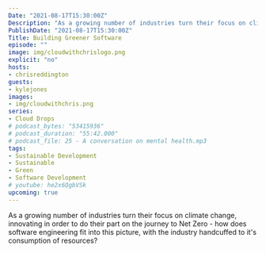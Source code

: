 ```yaml
---
Date: "2021-08-17T15:30:00Z"
Description: "As a growing number of industries turn their focus on climate change, innovating in order to do their part on the journey to Net Zero - how does software engineering fit into this picture, with the industry handcuffed to it's consumption of resources?"
PublishDate: "2021-08-17T15:30:00Z"
Title: Building Greener Software
episode: ""
image: img/cloudwithchrislogo.png
explicit: "no"
hosts:
- chrisreddington
guests:
- kylejones
images:
- img/cloudwithchris.png
series:
- Cloud Drops
# podcast_bytes: "53415936"
# podcast_duration: "55:42.000"
# podcast_file: 25 - A conversation on mental health.mp3
tags:
- Sustainable Development
- Sustainable
- Green
- Software Development
# youtube: he2x6QgbVSk
upcoming: true
---
```

As a growing number of industries turn their focus on climate change, innovating in order to do their part on the journey to Net Zero - how does software engineering fit into this picture, with the industry handcuffed to it's consumption of resources?